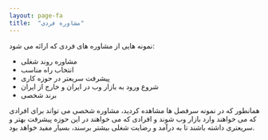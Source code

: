 ```yaml
---
layout: page-fa
title:  "مشاوره فردی"
---
```

نمونه هایی از مشاوره های فردی که ارائه می شود:

- مشاوره روند شغلی
- انتخاب راه مناسب
- پیشرفت سریعتر در حوزه کاری
- شروع ورود به بازار وب در ایران و خارج از ایران
- برند شخصی

همانطور که در نمونه سرفصل ها مشاهده کردید، مشاوره شخصی می تواند برای افرادی که می خواهند وارد بازار وب شوند و افرادی که می خواهند در این حوزه پیشرفت بهتر و سریعتری داشته باشند تا به درآمد و رضایت شغلی بیشتر برسند، بسیار مفید خواهد بود.
